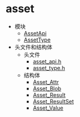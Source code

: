 # asset

- 模块
    - [AssetApi](_asset_api.md)
    - [AssetType](_asset_type.md)
- 头文件和结构体
    - 头文件
        - [asset_api.h](asset__api_8h.md)
        - [asset_type.h](asset__type_8h.md)
    - 结构体
        - [Asset_Attr](_asset___attr.md)
        - [Asset_Blob](_asset___blob.md)
        - [Asset_Result](_asset___result.md)
        - [Asset_ResultSet](_asset___result_set.md)
        - [Asset_Value](union_asset___value.md)

